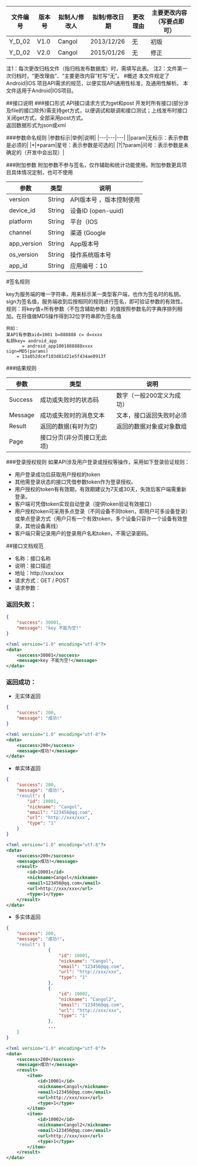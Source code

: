 |文件编号|版本号|拟制人/修改人|拟制/修改日期|更改理由|主要更改内容（写要点即可）|
|---|---|---|---|---|---||Y_D_02|V1.0|Cangol|2013/12/26|无|初版||Y_D_02|V2.0|Cangol|2015/01/26|无|修正|注1：每次更改归档文件（指归档发布数据库）时，需填写此表。注2：文件第一次归档时，“更改理由”、“主要更改内容”栏写“无”。
#概述
本文件规定了Android|IOS 项目API需求的规范，以便实现API通用性标准，及通用性解析。本文件适用于Android|IOS项目。

##接口说明
###接口形式
API接口请求方式为get和post开发时所有接口(部分涉及file的接口除外)需支持get方式，以便调试和联调和接口测试；上线发布时接口关闭get方式，全部采用post方式。   
返回数据形式为json或xml

###参数命名规则
|参数标示|举例|说明||---|---|---|
||param|无标示：表示参数是必须的||*|*param|星号：表示参数是可选的||?|?param|问号：表示参数是未确定的（开发中会出现）|

###附加参数
附加参数不参与签名，仅作辅助和统计功能使用。附加参数更具项目具体情况定制，也可不使用

|参数|类型|说明|
|---|---|---|
|version|String|API版本号 ，版本控制使用||device_id|String|设备ID (open-uuid)||platform|String|平台（IOS|Android…）平台控制使用||channel|String|渠道 (Google|baidu|91|appstore…)渠道控制使用||app_version|String|App版本号||os_version|String|操作系统版本号||app_id|String|应用编号：10|

#签名规则

key为服务端的唯一字符串，用来标示某一类型客户端，也作为签名时的私钥。sign为签名值，服务端收到后按相同的规则进行签名，即可验证参数的有效性。规则：将key值+所有参数（不包含辅助参数）的值按照参数名的字典序排列相加。在将值做MD5操作得到32位字符串即为签名值
	例如：	某API有参数aid=1001 b=888888 c= d=xxxx	私钥key= android_app
		  = android_app1001888888xxxx	sign=MD5(params)
		= 13a052dcef103d81d21e5f434ae0913f###结果规则

|参数|类型|说明|
|---|---|---|
|Success|成功或失败时的状态码|数字（一般200定义为成功）||Message|成功或失败时的消息文本|文本，接口返回失败时必须||Result|返回的数据(有时为空)|返回的数据对象或对象数组||Page|接口分页(非分页接口无此项)||

###登录授权规则如果API涉及用户登录或授权等操作，采用如下登录验证规则： 
  * 用户登录成功后获取用户授权的token* 其他需登录状态的接口凭借参数token作为登录授权。* 用户授权的token有有效期，有效期建议为7天或30天，失效后客户端需重新登录。* 客户端可凭借token实现自动登录（提供token验证有效接口）* 用户授权token可采用多点登录（不同设备不同token，即用户可多设备登录）或单点登录方式（用户只有一个有效token，多个设备只容许一个设备有效登录，其他设备离线）* 客户端只需记录用户的登录用户名和token，不需记录密码。


##接口文档规范

* 名称：接口名称
* 说明：接口描述
* 地址：http://xxx/xxx
* 请求方式：GET / POST
* 请求参数：

### 返回失败：  

```json
{ 
	"success": 30001,
	"message": "key 不能为空!"
}
```
```xml
<?xml version="1.0" encoding="utf-8"?><data>	<success>30001</success>	<message>key 不能为空!</message></data>
```
### 返回成功：

* 无实体返回

```json
{ 
	"success": 200,
	"message": "成功!"
}
```

```xml
<?xml version="1.0" encoding="utf-8"?><data>	<success>200</success>
	<message>成功!</message></data>
```

* 单实体返回

```json
{ 
	"success": 200,
	"message": "成功!"，
	"result": {
        "id": 10001,
        "nickname": "Cangol",
        "email": "123456@qq.com",
        "url": "http://xxx/xxx",
        "type": "1"
    }
}
```
```xml
<?xml version="1.0" encoding="utf-8"?><data>	<success>200</success>
	<message>成功!</message>	<result>		<id>10001</id>
		<nickname>Cangol</nickname>		<email>123456@qq.com</email>
		<url>http://xxx/xxx</url>
		<type>1</type>	</result></data>
```
* 多实体返回

```json
{ 
	"success": 200,
	"message": "成功!"，
	"result": [
				{
			        "id": 10001,
			        "nickname": "Cangol",
			        "email": "123456@qq.com",
			        "url": "http://xxx/xxx",
			        "type": "1"
			    },
			    {
			        "id": 10002,
			        "nickname": "Cangol2",
			        "email": "123456@qq.com",
			        "url": "http://xxx/xxx",
			        "type": "1"
			    },
			    ...
    ]
}
```
```xml
<?xml version="1.0" encoding="utf-8"?><data>	<success>200</success>
	<message>成功!</message>	<result>
		<item>			<id>10001</id>
			<nickname>Cangol</nickname>			<email>123456@qq.com</email>
			<url>http://xxx/xxx</url>
			<type>1</type>
		</item>
		<item>			<id>10002</id>
			<nickname>Cangol2</nickname>			<email>123456@qq.com</email>
			<url>http://xxx/xxx</url>
			<type>1</type>
		</item>	</result></data>
```